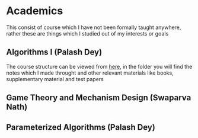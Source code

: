 # Academics
This consist of course which I have not been formally taught anywhere, rather these are things which I studied out of my interests or goals

## Algorithms I (Palash Dey)
The course structure can be viewed from [here](https://cse.iitkgp.ac.in/~palash/Courses/2021Algorithms1-Theory/algo1-2021.html), in the folder you will find the notes which I made throught and other relevant materials like books, supplementary material and test papers
## Game Theory and Mechanism Design (Swaparva Nath)
## Parameterized Algorithms (Palash Dey)
